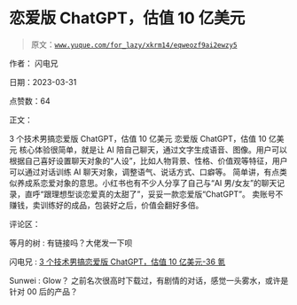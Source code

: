 # 恋爱版 ChatGPT，估值 10 亿美元

> 原文：[`www.yuque.com/for_lazy/xkrm14/eqweozf9ai2ewzy5`](https://www.yuque.com/for_lazy/xkrm14/eqweozf9ai2ewzy5)

作者： 闪电兄

日期：2023-03-31

点赞数：64

正文：

3 个技术男搞恋爱版 ChatGPT，估值 10 亿美元 恋爱版 ChatGPT，估值 10 亿美元 核心体验很简单，就是让 AI 陪自己聊天，通过文字生成语音、图像。用户可以根据自己喜好设置聊天对象的“人设”，比如人物背景、性格、价值观等特征，用户可以通过对话训练 AI 聊天对象，调整语气、说话方式、口癖等。 简单讲，有点类似养成系恋爱对象的意思。小红书也有不少人分享了自己与“AI 男/女友”的聊天记录，直呼“跟理想型谈恋爱真的太甜了”，妥妥一款恋爱版“ChatGPT”。 卖账号不赚钱，卖训练好的成品，包装好之后，价值会翻好多倍。

评论区：

等月的树 : 有链接吗？大佬发一下呗

闪电兄 : [3 个技术男搞恋爱版 ChatGPT，估值 10 亿美元-36 氪](https://36kr.com/p/2193677723633797)

Sunwei : Glow？ 之前名次很高时下载过，有剧情的对话，感觉一头雾水，或许是针对 00 后的产品？

